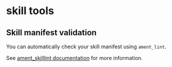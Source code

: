 skill tools
===========

Skill manifest validation
-------------------------

You can automatically check your skill manifest using `ament_lint`.

See [ament_skilllint documentation](ament_skilllint/README.md) for more information.
